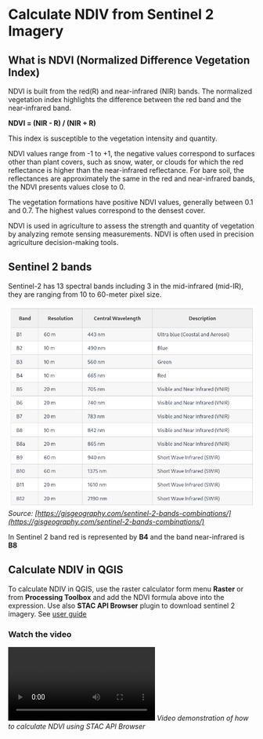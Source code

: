 
# Calculate NDIV from Sentinel 2 Imagery

## What is NDVI (Normalized Difference Vegetation Index)

NDVI is built from the red(R) and near-infrared (NIR) bands. The normalized vegetation index highlights the difference between the red band and the near-infrared band.

**NDVI = (NIR - R) / (NIR + R)**

This index is susceptible to the vegetation intensity and quantity.

NDVI values range from -1 to +1, the negative values correspond to surfaces other than plant covers, such as snow, water, or clouds for which the red reflectance is higher than the near-infrared reflectance.
For bare soil, the reflectances are approximately the same in the red and near-infrared bands, the NDVI presents values close to 0.

The vegetation formations have positive NDVI values, generally between 0.1 and 0.7. The highest values correspond to the densest cover.

NDVI is used in agriculture to assess the strength and quantity of vegetation by analyzing remote sensing measurements. NDVI is often used in precision agriculture decision-making tools.

## Sentinel 2 bands

Sentinel-2 has 13 spectral bands including 3 in the mid-infrared (mid-IR), they are ranging from 10 to 60-meter pixel size.

![image](images/sentinel_bands.png)
_Source: [https://gisgeography.com/sentinel-2-bands-combinations/](https://gisgeography.com/sentinel-2-bands-combinations/)_

In Sentinel 2 band red is represented by **B4** and the band near-infrared is **B8**

## Calculate NDIV in QGIS

To calculate NDIV in QGIS, use the raster calculator form menu **Raster** or from **Processing Toolbox** and add the NDVI formula above into the expression.
Use also **STAC API Browser** plugin to download sentinel 2 imagery. See [user guide](./user-guide)



### Watch the video

![type:video](images/stac-api-ndvi.mp4)
_Video demonstration of how to calculate NDVI using STAC API Browser_


